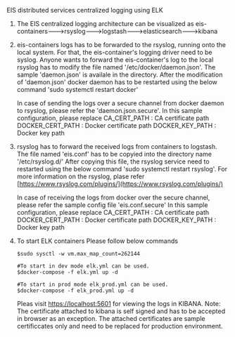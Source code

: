 EIS distributed services centralized logging using ELK
1. The EIS centralized logging architecture can be visualized as eis-containers--->rsyslog--->logstash--->elasticsearch--->kibana

2. eis-containers logs has to be forwarded to the rsyslog, running onto the local system. 
   For that, the eis-container's logging driver need to be syslog. 
   Anyone wants to forward the eis-container's log to the local rsyslog has to modify the file named '/etc/docker/daemon.json'.
   The sample 'daemon.json' is availale in the directory.
   After the modification of 'daemon.json' docker daemon has to be restarted using the below command
   'sudo systemctl restart docker'

   In case of sending the logs over a secure channel from docker daemon to rsyslog, please refer the 'daemon.json.secure'.
   In this sample configuration, please replace 
   CA_CERT_PATH : CA certificate path
   DOCKER_CERT_PATH : Docker certificate path
   DOCKER_KEY_PATH : Docker key path

3. rsyslog has to forward the received logs from containers to logstash.
   The file named 'eis.conf' has to be copyied into the directory name '/etc/rsyslog.d/'
   After copying this file, the rsyslog service need to restarted using the below command
   'sudo systemctl restart rsyslog'.
   For more information on the rsyslog, plase refer [https://www.rsyslog.com/plugins/](https://www.rsyslog.com/plugins/)

   In case of receiving the logs from docker over the secure channel, please refer the sample config file 'eis.conf.secure'
   In this sample configuration, please replace 
   CA_CERT_PATH : CA certificate path
   DOCKER_CERT_PATH : Docker certificate path
   DOCKER_KEY_PATH : Docker key path
      
4. To start ELK containers Please follow below commands
   ```
   $sudo sysctl -w vm.max_map_count=262144
   
   #To start in dev mode elk.yml can be used.
   $docker-compose -f elk.yml up -d
   
   #To start in prod mode elk_prod.yml can be used.
   $docker-compose -f elk_prod.yml up -d
   
   ```
   Pleas visit [https://localhost:5601](https://localhost:5601) for viewing the logs in KIBANA.
   Note: The certificate attached to kibana is self signed and has to be accepted in
   browser as an exception. The attached certificates are sample certificcates only and need to
   be replaced for production environment.
